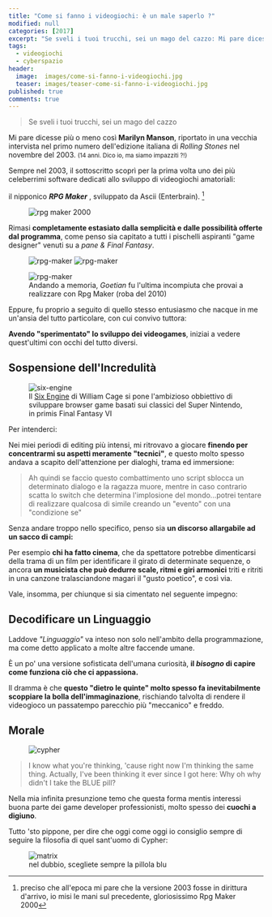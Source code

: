 ```yaml
---
title: "Come si fanno i videogiochi: è un male saperlo ?"
modified: null
categories: [2017]
excerpt: "Se sveli i tuoi trucchi, sei un mago del cazzo: Mi pare dicesse più o meno così Marilyn Manson, riportato in una..."
tags:
  - videogiochi
  - cyberspazio
header:  
  image:  images/come-si-fanno-i-videogiochi.jpg
  teaser: images/teaser-come-si-fanno-i-videogiochi.jpg
published: true
comments: true
---
```


> Se sveli i tuoi trucchi, sei un mago del cazzo

Mi pare dicesse più o meno così **Marilyn Manson**, riportato in una vecchia intervista nel primo numero dell'edizione italiana di  _Rolling Stones_ nel novembre del 2003. <small>(14 anni. Dico io, ma siamo impazziti ?!)</small>

Sempre nel 2003, il sottoscritto scoprì per la prima volta uno dei più celeberrimi software dedicati allo sviluppo di videogiochi amatoriali: 

il nipponico _**RPG Maker**_ , sviluppato da Ascii (Enterbrain). [^rpgmaker] 

[^rpgmaker]: preciso che all'epoca mi pare che la versione 2003 fosse in dirittura d'arrivo, io misi le mani sul precedente, gloriosissimo Rpg Maker 2000 

<figure>
<img src='https://2drpg.com/2000.gif' alt='rpg maker 2000'>
</figure>

Rimasi **completamente estasiato dalla semplicità e dalle possibilità offerte dal programma**, come penso sia capitato a tutti i pischelli aspiranti "game designer" venuti su a _pane & Final Fantasy_.

<figure class="half">
	<img src="http://2.bp.blogspot.com/-HmYDxOuo1Ak/T0Ilu3jUnkI/AAAAAAAACBQ/D4cfMGFcBI4/s1600/5.png" alt='rpg-maker'>
	<img src="http://3.bp.blogspot.com/-X393aNyRUPc/T0Ilq4R1mcI/AAAAAAAACBI/RiBvET8yZOY/s1600/4.png" alt='rpg-maker'>
</figure>

<figure>
<img src='http://1.bp.blogspot.com/-JG_pLIqB4eE/T0IlmsS5IgI/AAAAAAAACA4/qpjNK5-1z1w/s1600/2.png' alt='rpg-maker'>
        <figcaption>Andando a memoria, <i>Goetian</i> fu l'ultima incompiuta che provai a realizzare con Rpg Maker (roba del 2010) </figcaption>
</figure>

Eppure, fu proprio a seguito di quello stesso entusiasmo che nacque in me un'ansia del tutto particolare, con cui convivo tuttora:

**Avendo "sperimentato" lo sviluppo dei videogames**, iniziai a vedere quest'ultimi con occhi del tutto diversi.

## Sospensione dell'Incredulità

<figure>
<img src='http://68.media.tumblr.com/ab0226b54ffe35a1356e6f36d4294137/tumblr_inline_o9jvxkZKAx1rownoh_500.png' alt='six-engine'>
<figcaption>Il <a href='http://www.sixengine.com/'>Six Engine</a> di William Cage si pone l'ambizioso obbiettivo di sviluppare browser game basati sui classici del Super Nintendo, in primis Final Fantasy VI</figcaption>
</figure>

Per intenderci:

Nei miei periodi di editing più intensi, mi ritrovavo a giocare **finendo per concentrarmi su aspetti meramente "tecnici"**, e questo molto spesso andava a scapito dell'attenzione per dialoghi, trama ed immersione:

> Ah quindi se faccio questo combattimento uno script sblocca un determinato dialogo e la ragazza muore, mentre in caso contrario scatta lo switch che determina l'implosione del mondo...potrei tentare di realizzare qualcosa di simile creando un "evento" con una "condizione se"

Senza andare troppo nello specifico, penso sia **un discorso allargabile ad un sacco di campi:**

Per esempio **chi ha fatto cinema**, che da spettatore potrebbe dimenticarsi della trama di un film per identificare il girato di determinate sequenze, o ancora **un musicista che può dedurre scale, ritmi e giri armonici** triti e ritriti in una canzone tralasciandone magari il "gusto poetico", e così via.

Vale, insomma, per chiunque si sia cimentato nel seguente impegno:

## Decodificare un Linguaggio

Laddove _"Linguaggio"_ va inteso non solo nell'ambito della programmazione, ma come detto applicato a molte altre faccende umane.

È un po' una versione sofisticata dell'umana curiosità, **il _bisogno_ di capire come funziona ciò che ci appassiona.**

Il dramma è che **questo "dietro le quinte" molto spesso fa inevitabilmente scoppiare la bolla dell'immaginazione**, rischiando talvolta di rendere il videogioco un passatempo parecchio più "meccanico" e freddo.

## Morale

<figure>
	<img src='http://www.thedailyenlightenment.com/The%20Matrix-Buddhism%20Connection_files/mat10.jpg' alt='cypher'>
</figure>

> I know what you're thinking, 'cause right now I'm thinking the same thing. Actually, I've been thinking it ever since I got here: Why oh why didn't I take the BLUE pill? 

Nella mia infinita presunzione temo che questa forma mentis interessi buona parte dei game developer professionisti, molto spesso dei **cuochi a digiuno**.

Tutto 'sto pippone, per dire che oggi come oggi io consiglio sempre di seguire la filosofia di quel sant'uomo di Cypher:

<figure>
	<img src='http://blog.mozilla.com/privacy/files/2011/11/red-pill-blue-pill.jpg' alt='matrix'>
	<figcaption>nel dubbio, scegliete sempre la pillola blu</figcaption>
</figure>